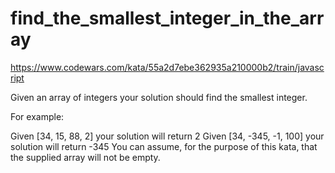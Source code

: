 # find_the_smallest_integer_in_the_array

https://www.codewars.com/kata/55a2d7ebe362935a210000b2/train/javascript

Given an array of integers your solution should find the smallest integer.

For example:

Given [34, 15, 88, 2] your solution will return 2
Given [34, -345, -1, 100] your solution will return -345
You can assume, for the purpose of this kata, that the supplied array will not be empty.
